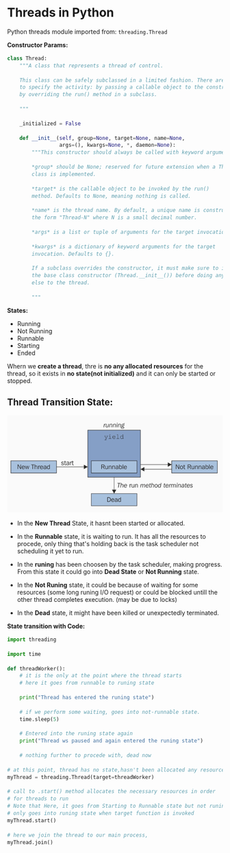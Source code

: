 # Threads in Python

Python threads module imported from: ``threading.Thread``

**Constructor Params:**

```py
class Thread:
    """A class that represents a thread of control.

    This class can be safely subclassed in a limited fashion. There are two ways
    to specify the activity: by passing a callable object to the constructor, or
    by overriding the run() method in a subclass.

    """

    _initialized = False

    def __init__(self, group=None, target=None, name=None,
                 args=(), kwargs=None, *, daemon=None):
        """This constructor should always be called with keyword arguments. Arguments are:

        *group* should be None; reserved for future extension when a ThreadGroup
        class is implemented.

        *target* is the callable object to be invoked by the run()
        method. Defaults to None, meaning nothing is called.

        *name* is the thread name. By default, a unique name is constructed of
        the form "Thread-N" where N is a small decimal number.

        *args* is a list or tuple of arguments for the target invocation. Defaults to ().

        *kwargs* is a dictionary of keyword arguments for the target
        invocation. Defaults to {}.

        If a subclass overrides the constructor, it must make sure to invoke
        the base class constructor (Thread.__init__()) before doing anything
        else to the thread.

        """
```

**States:**
- Running
- Not Running
- Runnable
- Starting
- Ended

Whern we **create a thread**, thre is **no any allocated resources** for the thread, so it exists in **no state(not initialized)** and it can only be started or stopped.


## Thread Transition State:

![ThreadTransition](../../../images/ThreadsInPython.png)

- In the **New Thread** State, it hasnt been started or allocated.

- In the **Runnable** state, it is waiting to run. It has all the resources to procede, only thing that's holding back is the task scheduler not scheduling it yet to run.

- In the **runing** has been choosen by the task scheduler, making progress. From this state it could go into **Dead State** or **Not Running** state.

- In the **Not Runing** state, it could be because of waiting for some resources (some long runing I/O request) or could be blocked untill the other thread completes execution. (may be due to locks)

- In the **Dead** state, it might have been killed or unexpectedly terminated.


**State transition with Code:**

```py
import threading

import time

def threadWorker():
    # it is the only at the point where the thread starts
    # here it goes from runnable to runing state

    print("Thread has entered the runing state")

    # if we perform some waiting, goes into not-runnable state.
    time.sleep(5)

    # Entered into the runing state again
    print("Thread ws paused and again entered the runing state")

    # nothing further to procede with, dead now

# at this point, thread has no state,hasn't been allocated any resources
myThread = threading.Thread(target=threadWorker)

# call to .start() method allocates the necessary resources in order
# for threads to run
# Note that Here, it goes from Starting to Runnable state but not runing
# only goes into runing state when target function is invoked
myThread.start()

# here we join the thread to our main process,
myThread.join()

```
